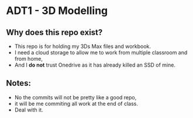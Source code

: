 # ADT1 - 3D Modelling

## Why does this repo exist?
- This repo is for holding my 3Ds Max files and workbook. 
- I need a cloud storage to allow me to work from multiple classroom and from home, 
- And I **do not** trust Onedrive as it has already killed an SSD of mine.

## Notes:
- No the commits will not be pretty like a good repo, 
- it will be me commiting all work at the end of class.
- Deal with it.

